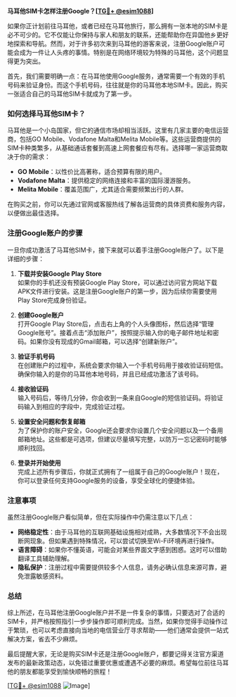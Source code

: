 **马耳他SIM卡怎样注册Google？[[TG💪+ @esim1088](https://t.me/s/esim1088)]**

如果你正计划前往马耳他，或者已经在马耳他旅行，那么拥有一张本地的SIM卡是必不可少的。它不仅能让你保持与家人和朋友的联系，还能帮助你在异国他乡更好地探索和导航。然而，对于许多初次来到马耳他的游客来说，注册Google账户可能会成为一件让人头疼的事情。特别是在网络环境较为特殊的马耳他，这个问题显得更为突出。

首先，我们需要明确一点：在马耳他使用Google服务，通常需要一个有效的手机号码来验证身份。而这个手机号码，往往就是你的马耳他本地SIM卡。因此，购买一张适合自己的马耳他SIM卡就成为了第一步。

### 如何选择马耳他SIM卡？

马耳他是一个小岛国家，但它的通信市场却相当活跃。这里有几家主要的电信运营商，包括GO Mobile、Vodafone Malta和Melita Mobile等。这些运营商提供的SIM卡种类繁多，从基础通话套餐到高速上网套餐应有尽有。选择哪一家运营商取决于你的需求：

- **GO Mobile**：以性价比高著称，适合预算有限的用户。
- **Vodafone Malta**：提供稳定的网络连接和丰富的国际漫游服务。
- **Melita Mobile**：覆盖范围广，尤其适合需要频繁出行的人群。

在购买之前，你可以先通过官网或客服热线了解各运营商的具体资费和服务内容，以便做出最佳选择。

### 注册Google账户的步骤

一旦你成功激活了马耳他SIM卡，接下来就可以着手注册Google账户了。以下是详细的步骤：

1. **下载并安装Google Play Store**  
   如果你的手机还没有预装Google Play Store，可以通过访问官方网站下载APK文件进行安装。这是注册Google账户的第一步，因为后续你需要使用Play Store完成身份验证。

2. **创建Google账户**  
   打开Google Play Store后，点击右上角的个人头像图标，然后选择“管理Google账号”。接着点击“添加账户”，按照提示输入你的电子邮件地址和密码。如果你没有现成的Gmail邮箱，可以选择“创建新账户”。

3. **验证手机号码**  
   在创建账户的过程中，系统会要求你输入一个手机号码用于接收验证码短信。确保你输入的是你的马耳他本地号码，并且已经成功激活了该号码。

4. **接收验证码**  
   输入号码后，等待几分钟，你会收到一条来自Google的短信验证码。将验证码输入到相应的字段中，完成验证过程。

5. **设置安全问题和恢复邮箱**  
   为了保护你的账户安全，Google还会要求你设置几个安全问题以及一个备用邮箱地址。这些都是可选项，但建议尽量填写完整，以防万一忘记密码时能够顺利找回。

6. **登录并开始使用**  
   完成上述所有步骤后，你就正式拥有了一组属于自己的Google账户！现在，你可以登录任何支持Google服务的设备，享受全球化的便捷体验。

### 注意事项

虽然注册Google账户看似简单，但在实际操作中仍需注意以下几点：

- **网络稳定性**：由于马耳他的互联网基础设施相对成熟，大多数情况下不会出现断网现象。但如果遇到特殊情况，可以尝试切换至Wi-Fi环境再进行操作。
- **语言障碍**：如果你不懂英语，可能会对某些界面文字感到困惑。这时可以借助翻译工具辅助理解。
- **隐私保护**：注册过程中需要提供较多个人信息，请务必确认信息来源可靠，避免泄露敏感资料。

### 总结

综上所述，在马耳他注册Google账户并不是一件复杂的事情，只要选对了合适的SIM卡，并严格按照指引一步步操作即可顺利完成。当然，如果你觉得手动操作过于繁琐，也可以考虑直接向当地的电信营业厅寻求帮助——他们通常会提供一站式解决方案，省去不少麻烦。

最后提醒大家，无论是购买SIM卡还是注册Google账户，都要记得关注官方渠道发布的最新政策动态，以免错过重要优惠或遭遇不必要的麻烦。希望每位前往马耳他的朋友都能享受到愉快顺畅的旅程！

[[TG💪+ @esim1088](https://t.me/s/esim1088) ![Image](https://i.postimg.cc/4NQfJmqS/Snipaste-2025-05-13-00-14-12.png)]